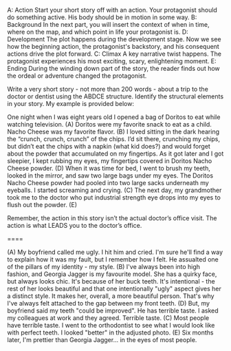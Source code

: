A: Action
Start your short story off with an action. Your protagonist should do something active. His body should be in motion in some way.
B: Background
In the next part, you will insert the context of when in time, where on the map, and which point in life your protagonist is.
D: Development
The plot happens during the development stage. Now we see how the beginning action, the protagonist's backstory, and his consequent actions drive the plot forward.
C: Climax
A key narrative twist happens. The protagonist experiences his most exciting, scary, enlightening moment.
E: Ending
During the winding down part of the story, the reader finds out how the ordeal or adventure changed the protagonist.

Write a very short story - not more than 200 words - about a trip to the doctor or dentist using the ABDCE structure. Identify the structural elements in your story. My example is provided below:

One night when I was eight years old I opened a bag of Doritos to eat while watching television. (A) Doritos were my favorite snack to eat as a child. Nacho Cheese was my favorite flavor. (B) I loved sitting in the dark hearing the “crunch, crunch, crunch” of the chips. I’d sit there, crunching my chips, but didn’t eat the chips with a napkin (what kid does?) and would forget about the powder that accumulated on my fingertips. As it got later and I got sleepier, I kept rubbing my eyes, my fingertips covered in Doritos Nacho Cheese powder. (D) When it was time for bed, I went to brush my teeth, looked in the mirror, and saw two large bags under my eyes. The Doritos Nacho Cheese powder had pooled into two large sacks underneath my eyeballs. I started screaming and crying. (C) The next day, my grandmother took me to the doctor who put industrial strength eye drops into my eyes to flush out the powder. (E)

Remember, the action in this story isn’t the actual doctor’s office visit. The action is what LEADS you to the doctor’s office.

====

(A) My boyfriend called me ugly. I hit him and cried. I'm sure he'll find a way to explain how it was my fault, but I remember how I felt. He assualted one of the pillars of my identity - my style. (B) I've always been into high fashion, and Georgia Jagger is my favourite model. She has a quirky face, but always looks chic. It's because of her buck teeth. It's intentional - the rest of her looks beautiful and that one intentionally "ugly" aspect gives her a distinct style. It makes her, overall, a more beautiful person. That's why I've always felt attached to the gap between my front teeth. (D) But, my boyfriend said my teeth "could be improved". He has terrible taste. I asked my colleagues at work and they agreed. Terrible taste. (C) Most people have terrible taste. I went to the orthodontist to see what I would look like with perfect teeth. I looked "better" in the adjusted photo. (E) Six months later, I'm prettier than Georgia Jagger... in the eyes of most people.